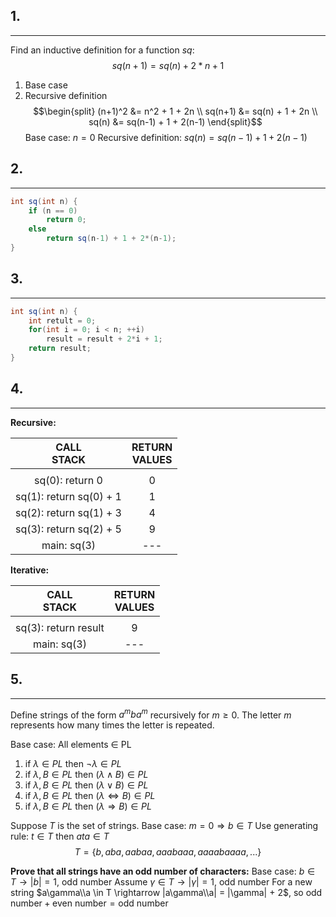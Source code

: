 ## 1.
---
Find an inductive definition for a function $sq$:
$$sq(n + 1) = sq(n) + 2*n + 1$$
1. Base case
2. Recursive definition
$$\begin{split}
(n+1)^2 &= n^2 + 1 + 2n \\
sq(n+1) &= sq(n) + 1 + 2n \\
sq(n) &= sq(n-1) + 1 + 2(n-1)
\end{split}$$
Base case: $n = 0$
Recursive definition: $sq(n) = sq(n-1) + 1 + 2(n-1)$
## 2.
---
```java
int sq(int n) {
	if (n == 0)
		return 0;
	else
		return sq(n-1) + 1 + 2*(n-1);
}
```
## 3.
---
```java
int sq(int n) {
	int retult = 0;
	for(int i = 0; i < n; ++i)
		result = result + 2*i + 1;
	return result;
}
```
## 4.
---
__Recursive:__

|      CALL<br>STACK      | RETURN<br>VALUES |
| :---------------------: | :--------------: |
|                         |                  |
|     sq(0): return 0     |        0         |
| sq(1): return sq(0) + 1 |        1         |
| sq(2): return sq(1) + 3 |        4         |
| sq(3): return sq(2) + 5 |        9         |
|       main: sq(3)       |       ---        |

__Iterative:__

|    CALL<br>STACK     | RETURN<br>VALUES |
| :------------------: | :--------------: |
|                      |                  |
| sq(3): return result |        9         |
|     main: sq(3)      |       ---        |
## 5.
---
Define strings of the form $a^mba^m$ recursively for $m \geq 0$. The letter $m$ represents how many times the letter is repeated.

Base case: All elements $\in$ PL
1. if $\lambda \in PL$ then $\lnot \lambda \in PL$
2. if $\lambda, B \in PL$ then $(\lambda \land B) \in PL$
3. if $\lambda, B \in PL$ then $(\lambda \lor B) \in PL$
4. if $\lambda, B \in PL$ then $(\lambda \Leftrightarrow B) \in PL$
5. if $\lambda, B \in PL$ then $(\lambda \Rightarrow B) \in PL$

Suppose $T$ is the set of strings.
Base case: $m = 0 \Rightarrow b \in T$
Use generating rule: $t \in T$ then $ata \in T$
$$T = \{b, aba, aabaa, aaabaaa, aaaabaaaa, ...\}$$

__Prove that all strings have an odd number of characters:__
Base case: $b \in T \rightarrow |b| = 1$, odd number
Assume $\gamma \in T \rightarrow |\gamma| = 1$, odd number
For a new string $a\gamma\\a \in T \rightarrow |a\gamma\\a| = |\gamma| + 2$, so $\text{odd number} + \text{even number} = \text{odd number}$
